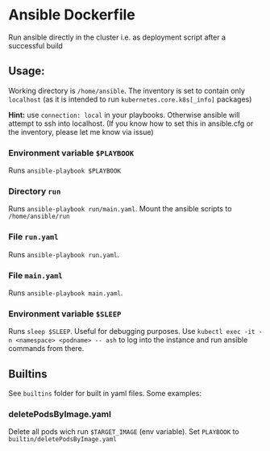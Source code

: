 # Ansible Dockerfile
Run ansible directly in the cluster i.e. as deployment script after a successful build

## Usage:
Working directory is `/home/ansible`.
The inventory is set to contain only `localhost` (as it is intended to run `kubernetes.core.k8s[_info]` packages)

__Hint:__ use `connection: local` in your playbooks. Otherwise ansible will attempt to ssh into localhost.
(If you know how to set this in ansible.cfg or the inventory, please let me know via issue)

### Environment variable `$PLAYBOOK`
Runs `ansible-playbook $PLAYBOOK`

### Directory `run`
Runs `ansible-playbook run/main.yaml`. Mount the ansible scripts to `/home/ansible/run`

### File `run.yaml`
Runs `ansible-playbook run.yaml`.

### File `main.yaml`
Runs `ansible-playbook main.yaml`.

### Environment variable `$SLEEP`
Runs `sleep $SLEEP`. Useful for debugging purposes.
Use `kubectl exec -it -n <namespace> <podname> -- ash` to log into the instance and run ansible commands from there.

## Builtins
See `builtins` folder for built in yaml files.
Some examples:

### deletePodsByImage.yaml
Delete all pods wich run `$TARGET_IMAGE` (env variable).
Set `PLAYBOOK` to `builtin/deletePodsByImage.yaml`

